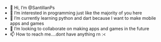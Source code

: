 - 👋 Hi, I’m @SantillanPs
- 👀 I’m interested in programming just like the majority of you here
- 🌱 I’m currently learning python and dart because I want to make mobile apps and games
- 💞️ I’m looking to collaborate on making apps and games in the future
- 📫 How to reach me....dont have anything rn :<

<!---
SantillanPs/SantillanPs is a ✨ special ✨ repository because its `README.md` (this file) appears on your GitHub profile.
You can click the Preview link to take a look at your changes.
--->

